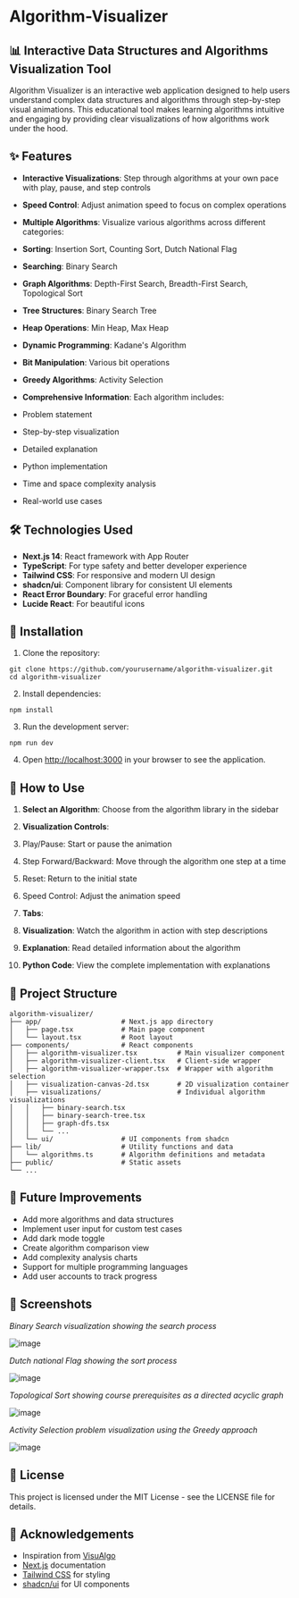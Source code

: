 # Algorithm-Visualizer

## 📊 Interactive Data Structures and Algorithms Visualization Tool

Algorithm Visualizer is an interactive web application designed to help users understand complex data structures and algorithms through step-by-step visual animations. This educational tool makes learning algorithms intuitive and engaging by providing clear visualizations of how algorithms work under the hood.

## ✨ Features

- **Interactive Visualizations**: Step through algorithms at your own pace with play, pause, and step controls
- **Speed Control**: Adjust animation speed to focus on complex operations
- **Multiple Algorithms**: Visualize various algorithms across different categories:

- **Sorting**: Insertion Sort, Counting Sort, Dutch National Flag
- **Searching**: Binary Search
- **Graph Algorithms**: Depth-First Search, Breadth-First Search, Topological Sort
- **Tree Structures**: Binary Search Tree
- **Heap Operations**: Min Heap, Max Heap
- **Dynamic Programming**: Kadane's Algorithm
- **Bit Manipulation**: Various bit operations
- **Greedy Algorithms**: Activity Selection



- **Comprehensive Information**: Each algorithm includes:

- Problem statement
- Step-by-step visualization
- Detailed explanation
- Python implementation
- Time and space complexity analysis
- Real-world use cases


## 🛠️ Technologies Used

- **Next.js 14**: React framework with App Router
- **TypeScript**: For type safety and better developer experience
- **Tailwind CSS**: For responsive and modern UI design
- **shadcn/ui**: Component library for consistent UI elements
- **React Error Boundary**: For graceful error handling
- **Lucide React**: For beautiful icons


## 🚀 Installation

1. Clone the repository:

```shellscript
git clone https://github.com/yourusername/algorithm-visualizer.git
cd algorithm-visualizer
```


2. Install dependencies:

```shellscript
npm install
```


3. Run the development server:

```shellscript
npm run dev
```


4. Open [http://localhost:3000](http://localhost:3000) in your browser to see the application.


## 📖 How to Use

1. **Select an Algorithm**: Choose from the algorithm library in the sidebar
2. **Visualization Controls**:

1. Play/Pause: Start or pause the animation
2. Step Forward/Backward: Move through the algorithm one step at a time
3. Reset: Return to the initial state
4. Speed Control: Adjust the animation speed



3. **Tabs**:

1. **Visualization**: Watch the algorithm in action with step descriptions
2. **Explanation**: Read detailed information about the algorithm
3. **Python Code**: View the complete implementation with explanations


## 📁 Project Structure

```plaintext
algorithm-visualizer/
├── app/                    # Next.js app directory
│   ├── page.tsx            # Main page component
│   └── layout.tsx          # Root layout
├── components/             # React components
│   ├── algorithm-visualizer.tsx          # Main visualizer component
│   ├── algorithm-visualizer-client.tsx   # Client-side wrapper
│   ├── algorithm-visualizer-wrapper.tsx  # Wrapper with algorithm selection
│   ├── visualization-canvas-2d.tsx       # 2D visualization container
│   ├── visualizations/                   # Individual algorithm visualizations
│   │   ├── binary-search.tsx
│   │   ├── binary-search-tree.tsx
│   │   ├── graph-dfs.tsx
│   │   └── ...
│   └── ui/                 # UI components from shadcn
├── lib/                    # Utility functions and data
│   └── algorithms.ts       # Algorithm definitions and metadata
├── public/                 # Static assets
└── ...
```

## 🔮 Future Improvements

- Add more algorithms and data structures
- Implement user input for custom test cases
- Add dark mode toggle
- Create algorithm comparison view
- Add complexity analysis charts
- Support for multiple programming languages
- Add user accounts to track progress


## 📸 Screenshots




*Binary Search visualization showing the search process*

![image](https://github.com/user-attachments/assets/70307669-0b1a-4ce1-b4a7-919b89a27b86)

*Dutch national Flag showing the sort process*

![image](https://github.com/user-attachments/assets/685b30e1-9947-4d03-8b45-86c88dc34853)


*Topological Sort showing course prerequisites as a directed acyclic graph*

![image](https://github.com/user-attachments/assets/ad43a66b-0e70-4be5-b054-13105ee3bcc7)



*Activity Selection problem visualization using the Greedy approach*

![image](https://github.com/user-attachments/assets/5cb9b2d8-ed62-4340-80fd-0096c116c64b)


## 📄 License

This project is licensed under the MIT License - see the LICENSE file for details.

## 🙏 Acknowledgements

- Inspiration from [VisuAlgo](https://visualgo.net/)
- [Next.js](https://nextjs.org/) documentation
- [Tailwind CSS](https://tailwindcss.com/) for styling
- [shadcn/ui](https://ui.shadcn.com/) for UI components
